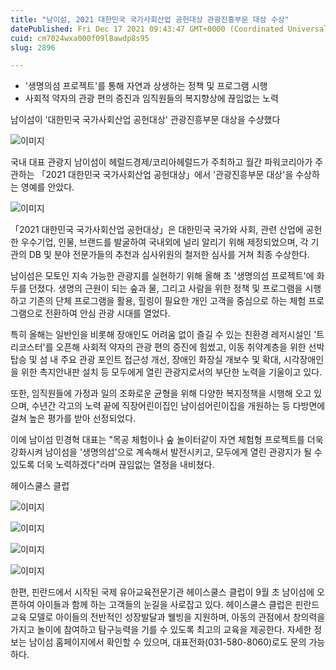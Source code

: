 ```yaml
---
title: "남이섬, 2021 대한민국 국가사회산업 공헌대상 관광진흥부문 대상 수상"
datePublished: Fri Dec 17 2021 09:43:47 GMT+0000 (Coordinated Universal Time)
cuid: cm7024wxa000f09l8awdp8s95
slug: 2896

---
```



- '생명의섬 프로젝트'를 통해 자연과 상생하는 정책 및 프로그램 시행
- 사회적 약자의 관광 편의 증진과 임직원들의 복지향상에 끊임없는 노력

남이섬이 '대한민국 국가사회산업 공헌대상' 관광진흥부문 대상을 수상했다

![이미지](https://cdn.hashnode.com/res/hashnode/image/upload/v1739252659680/22c658c0-3519-4b0b-9dca-ddced465fc92.jpeg)

국내 대표 관광지 남이섬이 헤럴드경제/코리아헤럴드가 주최하고 월간 파워코리아가 주관하는 「2021 대한민국 국가사회산업 공헌대상」에서 '관광진흥부문 대상'을 수상하는 영예를 안았다.

![이미지](https://cdn.hashnode.com/res/hashnode/image/upload/v1739252662396/6da84aa8-c612-4081-9306-c5febcdb746a.jpeg)

「2021 대한민국 국가사회산업 공헌대상」은 대한민국 국가와 사회, 관련 산업에 공헌한 우수기업, 인물, 브랜드를 발굴하여 국내외에 널리 알리기 위해 제정되었으며, 각 기관의 DB 및 분야 전문가들의 추천과 심사위원의 철저한 심사를 거쳐 최종 수상한다.

남이섬은 모토인 지속 가능한 관광지를 실현하기 위해 올해 초 '생명의섬 프로젝트'에 화두를 던졌다. 생명의 근원이 되는 숲과 물, 그리고 사람을 위한 정책 및 프로그램을 시행하고 기존의 단체 프로그램을 활용, 힐링이 필요한 개인 고객을 중심으로 하는 체험 프로그램으로 전환하여 안심 관광 시대를 열었다.

특히 올해는 일반인을 비롯해 장애인도 어려움 없이 즐길 수 있는 친환경 레저시설인 '트리코스터'를 오픈해 사회적 약자의 관광 편의 증진에 힘썼고, 이동 취약계층을 위한 선박 탑승 및 섬 내 주요 관광 포인트 접근성 개선, 장애인 화장실 개보수 및 확대, 시각장애인을 위한 촉지안내판 설치 등 모두에게 열린 관광지로서의 부단한 노력을 기울이고 있다.

또한, 임직원들에 가정과 일의 조화로운 균형을 위해 다양한 복지정책을 시행해 오고 있으며, 수년간 각고의 노력 끝에 직장어린이집인 남이섬어린이집을 개원하는 등 다방면에 걸쳐 높은 평가를 받아 선정되었다.

이에 남이섬 민경혁 대표는 "목공 체험이나 숲 놀이터같이 자연 체험형 프로젝트를 더욱 강화시켜 남이섬을 '생명의섬'으로 계속해서 발전시키고, 모두에게 열린 관광지가 될 수 있도록 더욱 노력하겠다"라며 끊임없는 열정을 내비쳤다.

헤이스쿨스 클럽

![이미지](https://cdn.hashnode.com/res/hashnode/image/upload/v1739252664904/5ac2f813-50fc-4daf-8a82-33d4564c0f85.jpeg)

![이미지](https://cdn.hashnode.com/res/hashnode/image/upload/v1739252667629/640931bf-8cbc-4c08-a985-c6203859c90f.jpeg)

![이미지](https://cdn.hashnode.com/res/hashnode/image/upload/v1739252670401/b967e045-0554-439b-b259-a87562f7be28.jpeg)

![이미지](https://cdn.hashnode.com/res/hashnode/image/upload/v1739252673140/095ed9b1-e9a6-488c-8eda-6223429c0003.jpeg)

한편, 핀란드에서 시작된 국제 유아교육전문기관 헤이스쿨스 클럽이 9월 초 남이섬에 오픈하여 아이들과 함께 하는 고객들의 눈길을 사로잡고 있다. 헤이스쿨스 클럽은 핀란드 교육 모델로 아이들의 전반적인 성장발달과 웰빙을 지원하며, 아동의 관점에서 창의력을 가지고 놀이에 참여하고 탐구능력을 기를 수 있도록 최고의 교육을 제공한다. 자세한 정보는 남이섬 홈페이지에서 확인할 수 있으며, 대표전화(031-580-8060)로도 문의 가능하다.